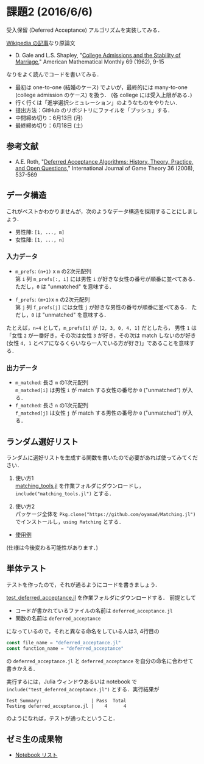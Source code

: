 # 課題2 (2016/6/6)
受入保留 (Deferred Acceptance) アルゴリズムを実装してみる．

[Wikipedia の記事](http://ja.wikipedia.org/wiki/安定結婚問題)なり原論文

* D. Gale and L.S. Shapley,
  "[College Admissions and the Stability of Marriage](http://www.jstor.org/stable/2312726),"
  American Mathematical Monthly 69 (1962), 9-15

なりをよく読んでコードを書いてみる．

* 最初は one-to-one (結婚のケース) でよいが，最終的には many-to-one (college admission のケース) を扱う．
  (各 college には受入上限がある．)
* 行く行くは「進学選択シミュレーション」のようなものをやりたい．
* 提出方法：GitHub のリポジトリにファイルを「プッシュ」する．
* 中間締め切り：6月13日 (月)
* 最終締め切り：6月18日 (土)


## 参考文献
* A.E. Roth,
  "[Deferred Acceptance Algorithms: History, Theory, Practice, and Open Questions](http://link.springer.com/article/10.1007/s00182-008-0117-6),"
  International Journal of Game Theory 36 (2008), 537-569


## データ構造

これがベストかわかりませんが，次のようなデータ構造を採用することにしましょう．

* 男性陣: `[1, ..., m]`
* 女性陣: `[1, ..., n]`

### 入力データ

* `m_prefs`: `(n+1)` x `m` の2次元配列  
  第 `i` 列 `m_prefs[:, i]` には男性 `i` が好きな女性の番号が順番に並べてある．
  ただし，`0` は "unmatched" を意味する．

* `f_prefs`: `(m+1)`x `n` の2次元配列  
  第 `j` 列 `f_prefs[j]` には女性 `j` が好きな男性の番号が順番に並べてある．
  ただし，`0` は "unmatched" を意味する．

たとえば，`n=4` として，`m_prefs[1]` が `[2, 3, 0, 4, 1]` だとしたら，
男性 `1` は「女性 `2` が一番好き，その次は女性 `3` が好き，その次は match しないのが好き
(女性 `4, 1` とペアになるくらいなら一人でいる方が好き)」であることを意味する．

### 出力データ

* `m_matched`: 長さ `m` の1次元配列  
  `m_matched[i]` は男性 `i` が match する女性の番号か `0` ("unmatched") が入る．
* `f_matched`: 長さ `n` の1次元配列  
  `f_matched[j]` は女性 `j` が match する男性の番号か `0` ("unmatched") が入る．


## ランダム選好リスト

ランダムに選好リストを生成する関数を書いたので必要があれば使ってみてください．

1. 使い方1  
   [matching_tools.jl](https://raw.githubusercontent.com/oyamad/Matching.jl/0e6d6c1daab949ba2ef4e08369bfce99dd3ce9aa/src/matching_tools.jl)
   を作業フォルダにダウンロードし，`include("matching_tools.jl")` とする．

2. 使い方2  
   パッケージ全体を `Pkg.clone("https://github.com/oyamad/Matching.jl")` でインストールし，`using Matching` とする．

* [使用例](http://nbviewer.jupyter.org/github/oyamad/Matching.jl/blob/2811aed218e1695fffb833554a9d30f449794680/examples/random_prefs.ipynb)

(仕様は今後変わる可能性があります．)


## 単体テスト

テストを作ったので，それが通るようにコードを書きましょう．

[test_deferred_acceptance.jl](https://raw.githubusercontent.com/OyamaZemi/exercises2016/bdfbb7e1992e9667ab59e385b7a723f61ac1f639/ex02/test_deferred_acceptance.jl)
を作業フォルダにダウンロードする．
前提として

* コードが書かれているファイルの名前は `deferred_acceptance.jl`
* 関数の名前は `deferred_acceptance`

になっているので，それと異なる命名をしている人は3, 4行目の

```jl
const file_name = "deferred_acceptance.jl"
const function_name = "deferred_acceptance"
```

の `deferred_acceptance.jl` と `deferred_acceptance` を自分の命名に合わせて書きかえる．

実行するには，Julia ウィンドウあるいは notebook で `include("test_deferred_acceptance.jl")` とする．実行結果が

```
Test Summary:                  | Pass  Total
Testing deferred_acceptance.jl |    4      4
```

のようになれば，テストが通ったということ．


## ゼミ生の成果物

* [Notebook リスト](notebooks.md)
